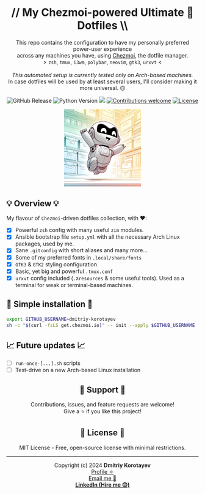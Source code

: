 <!-- markdownlint-configure-file {
  "no-inline-html": false,
  "MD041": false
} -->

<div align="center">

# // My Chezmoi-powered Ultimate 💪 Dotfiles \\\

This repo contains the configuration to have my personally preferred power-user experience \
across any machines you have, using [Chezmoi](https://chezmoi.io), the dotfile manager. \
\> `zsh`, `tmux`, `i3wm`, `polybar`, `neovim`, `gtk3`, `urxvt` < \
\
*This automated setup is currently tested only on Arch-based machines.* \
In case dotfiles will be used by at least several users, I'll consider making it more universal. 🙃

![GitHub Release](https://img.shields.io/github/v/release/dmitriy-korotayev/pytgbot-autopost)
![Python Version](https://img.shields.io/badge/python-3.6+-blue.svg?style=flat-square)
<a target="_blank" href="https://www.linkedin.com/in/foreverdev/">
<img height="20" src="https://img.shields.io/badge/LinkedIn-0077B5?style=for-the-badge&logo=linkedin&logoColor=white" /></a>
[![Contributions welcome](https://img.shields.io/badge/contributions-welcome-orange.svg)](https://github.com/dmitriy-korotayev/pytgbot-autopost/fork)
[![License](https://img.shields.io/badge/license-MIT-blue.svg)](https://opensource.org/licenses/MIT)

<img src="logo.webp" title="Logo" width="40%"
  alt="Finally! Everything is in it's place!"
/>

</div>

## 💡 Overview 💡

My flavour of `Chezmoi`-driven dotfiles collection, with ❤️:

- [x] Powerful `zsh` config with many useful `zim` modules.
- [x] Ansible bootstrap file `setup.yml` with all the necessary Arch Linux packages, used by me.
- [x] Sane `.gitconfig` with short aliases and many more...
- [x] Some of my preferred fonts in `.local/share/fonts`
- [x] `GTK3` & `GTK2` styling configuration
- [x] Basic, yet big and powerful `.tmux.conf`
- [x] `urxvt` config included (`.Xresources` & some useful tools). Used as a terminal for weak or terminal-based machines.

## 🔧 Simple installation 🔧

```sh
export GITHUB_USERNAME=dmitriy-korotayev
sh -c "$(curl -fsLS get.chezmoi.io)" -- init --apply $GITHUB_USERNAME 
```

## 📈 Future updates 📈
- [ ] `run-once-[...].sh` scripts
- [ ] Test-drive on a new Arch-based Linux installation

<div align="center">

## 🚦 Support 🚦

Contributions, issues, and feature requests are welcome! \
Give a ⭐️ if you like this project!

## 📝 License 📝

MIT License - Free, open-source license with minimal restrictions.

-----------

Copyright (c) 2024 **Dmitriy Korotayev** \
[Profile ⚛️](https://github.com/dmitriy-korotayev "My GitHub profile") \
[Email me 🤝](mailto:korotayev.dmitriy+github "Email any questions you might have!") \
**[LinkedIn (Hire me 😊)](https://www.linkedin.com/in/foreverdev/ "My professional profile: skills, experience and much more...")**

</div>
